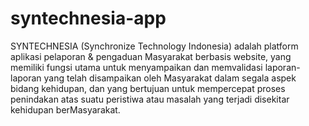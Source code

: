# syntechnesia-app
SYNTECHNESIA (Synchronize Technology Indonesia) adalah platform aplikasi pelaporan &amp; pengaduan Masyarakat berbasis website, yang memiliki fungsi utama untuk menyampaikan dan memvalidasi laporan-laporan yang telah disampaikan oleh Masyarakat dalam segala aspek bidang kehidupan, dan yang bertujuan untuk mempercepat proses penindakan atas suatu peristiwa atau masalah yang terjadi disekitar kehidupan berMasyarakat.
